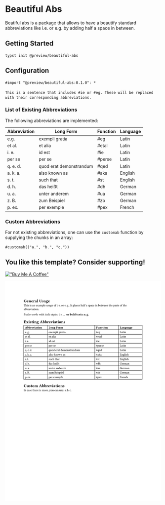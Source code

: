 # Beautiful Abs

Beatiful abs is a package that allows to have a beautify standard abbreviations like i.e. or e.g. by adding half a space in between.

## Getting Started

```typst
typst init @preview/beautiful-abs
```

## Configuration

```typst
#import "@preview/beautiful-abs:0.1.0": *

This is a sentence that includes #ie or #eg. These will be replaced with their corresponding abbreviations.
```

### List of Existing Abbreviations

The following abbreviations are implemented:

| Abbreviation | Long Form | Function | Language |
| -------------|-----------|----------|----------|
| e.g. | exempli gratia | #eg | Latin |
| et al. | et alia | #etal | Latin |
| i. e. | id est | #ie | Latin |
| per se | per se | #perse | Latin |
| q. e. d. | quod erat demonstrandum | #qed | Latin |
| a. k. a. | also known as | #aka | English |
| s. t. | such that | #st | English |
| d. h. | das heißt | #dh | German |
| u. a. | unter anderem | #ua | German |
| z. B. | zum Beispiel | #zb | German |
| p. ex. | per exemple | #pex | French |


### Custom Abbreviations

For not existing abbreviations, one can use the `customab` function by supplying the chunks in an array:

```typst
#customab(("a.", "b.", "c."))
```

## You like this template? Consider supporting!

[!["Buy Me A Coffee"](https://www.buymeacoffee.com/assets/img/custom_images/orange_img.png)](https://coff.ee/robert.richter)

![](./thumbnail.png)
